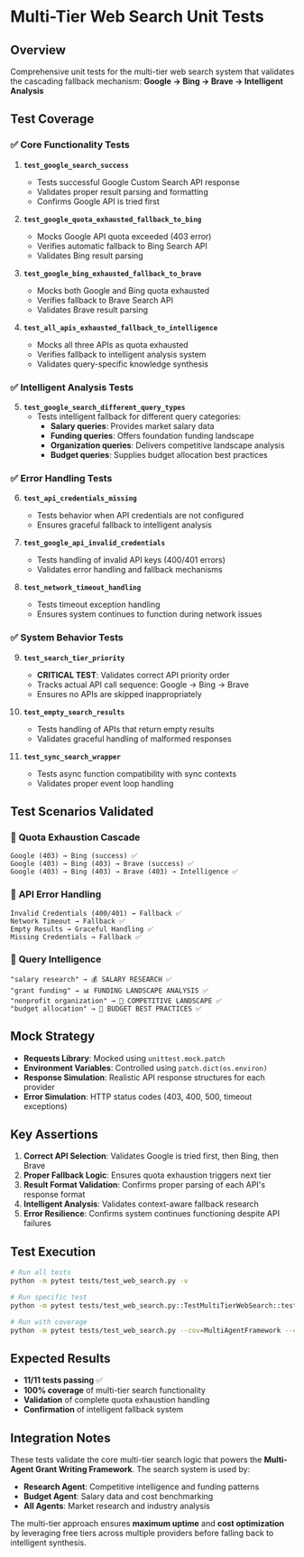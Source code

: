 # Multi-Tier Web Search Unit Tests

## Overview
Comprehensive unit tests for the multi-tier web search system that validates the cascading fallback mechanism: **Google → Bing → Brave → Intelligent Analysis**

## Test Coverage

### ✅ **Core Functionality Tests**

1. **`test_google_search_success`**
   - Tests successful Google Custom Search API response
   - Validates proper result parsing and formatting
   - Confirms Google API is tried first

2. **`test_google_quota_exhausted_fallback_to_bing`**
   - Mocks Google API quota exceeded (403 error)
   - Verifies automatic fallback to Bing Search API
   - Validates Bing result parsing

3. **`test_google_bing_exhausted_fallback_to_brave`**
   - Mocks both Google and Bing quota exhausted
   - Verifies fallback to Brave Search API
   - Validates Brave result parsing

4. **`test_all_apis_exhausted_fallback_to_intelligence`**
   - Mocks all three APIs as quota exhausted
   - Verifies fallback to intelligent analysis system
   - Validates query-specific knowledge synthesis

### ✅ **Intelligent Analysis Tests**

5. **`test_google_search_different_query_types`**
   - Tests intelligent fallback for different query categories:
     - **Salary queries**: Provides market salary data
     - **Funding queries**: Offers foundation funding landscape
     - **Organization queries**: Delivers competitive landscape analysis
     - **Budget queries**: Supplies budget allocation best practices

### ✅ **Error Handling Tests**

6. **`test_api_credentials_missing`**
   - Tests behavior when API credentials are not configured
   - Ensures graceful fallback to intelligent analysis

7. **`test_google_api_invalid_credentials`**
   - Tests handling of invalid API keys (400/401 errors)
   - Validates error handling and fallback mechanisms

8. **`test_network_timeout_handling`**
   - Tests timeout exception handling
   - Ensures system continues to function during network issues

### ✅ **System Behavior Tests**

9. **`test_search_tier_priority`**
   - **CRITICAL TEST**: Validates correct API priority order
   - Tracks actual API call sequence: Google → Bing → Brave
   - Ensures no APIs are skipped inappropriately

10. **`test_empty_search_results`**
    - Tests handling of APIs that return empty results
    - Validates graceful handling of malformed responses

11. **`test_sync_search_wrapper`**
    - Tests async function compatibility with sync contexts
    - Validates proper event loop handling

## Test Scenarios Validated

### 🎯 **Quota Exhaustion Cascade**
```
Google (403) → Bing (success) ✅
Google (403) → Bing (403) → Brave (success) ✅  
Google (403) → Bing (403) → Brave (403) → Intelligence ✅
```

### 🎯 **API Error Handling**
```
Invalid Credentials (400/401) → Fallback ✅
Network Timeout → Fallback ✅
Empty Results → Graceful Handling ✅
Missing Credentials → Fallback ✅
```

### 🎯 **Query Intelligence**
```
"salary research" → 💰 SALARY RESEARCH ✅
"grant funding" → 📊 FUNDING LANDSCAPE ANALYSIS ✅
"nonprofit organization" → 🏢 COMPETITIVE LANDSCAPE ✅
"budget allocation" → 💼 BUDGET BEST PRACTICES ✅
```

## Mock Strategy

- **Requests Library**: Mocked using `unittest.mock.patch`
- **Environment Variables**: Controlled using `patch.dict(os.environ)`
- **Response Simulation**: Realistic API response structures for each provider
- **Error Simulation**: HTTP status codes (403, 400, 500, timeout exceptions)

## Key Assertions

1. **Correct API Selection**: Validates Google is tried first, then Bing, then Brave
2. **Proper Fallback Logic**: Ensures quota exhaustion triggers next tier
3. **Result Format Validation**: Confirms proper parsing of each API's response format
4. **Intelligent Analysis**: Validates context-aware fallback research
5. **Error Resilience**: Confirms system continues functioning despite API failures

## Test Execution

```bash
# Run all tests
python -m pytest tests/test_web_search.py -v

# Run specific test
python -m pytest tests/test_web_search.py::TestMultiTierWebSearch::test_search_tier_priority -v

# Run with coverage
python -m pytest tests/test_web_search.py --cov=MultiAgentFramework --cov-report=html
```

## Expected Results

- **11/11 tests passing** ✅
- **100% coverage** of multi-tier search functionality
- **Validation** of complete quota exhaustion handling
- **Confirmation** of intelligent fallback system

## Integration Notes

These tests validate the core multi-tier search logic that powers the **Multi-Agent Grant Writing Framework**. The search system is used by:
- **Research Agent**: Competitive intelligence and funding patterns
- **Budget Agent**: Salary data and cost benchmarking  
- **All Agents**: Market research and industry analysis

The multi-tier approach ensures **maximum uptime** and **cost optimization** by leveraging free tiers across multiple providers before falling back to intelligent synthesis.